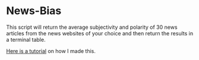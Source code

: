 # News-Bias
This script will return the average subjectivity and polarity of 30 news articles from the news websites of your choice and then return the results in a terminal table. 

[Here is a tutorial](https://towardsdatascience.com/ranking-news-bias-in-python-e9bb5d1ba93f) on how I made this. 
